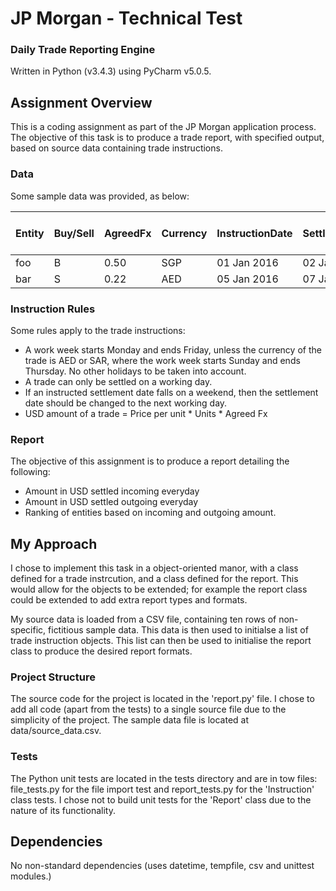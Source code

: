 # JP Morgan - Technical Test
### Daily Trade Reporting Engine

Written in Python (v3.4.3) using PyCharm v5.0.5.


## Assignment Overview
This is a coding assignment as part of the JP Morgan application process. The objective of this task is to produce a trade report, with specified output, based on source data containing trade instructions.

### Data
Some sample data was provided, as below:

Entity|Buy/Sell|AgreedFx|Currency|InstructionDate|SettlementDate|Units|Price per unit
------|--------|--------|--------|---------------|--------------|-----|--------------
foo|B|0.50|SGP|01 Jan 2016|02 Jan 2016|200|100.25
bar|S|0.22|AED|05 Jan 2016|07 Jan 2016|450|150.5

### Instruction Rules
Some rules apply to the trade instructions:

* A work week starts Monday and ends Friday, unless the currency of the trade is AED or SAR, where the work week starts Sunday and ends Thursday. No other holidays to be taken into account.
* A trade can only be settled on a working day.
* If an instructed settlement date falls on a weekend, then the settlement date should be changed to the next working day.
* USD amount of a trade = Price per unit * Units * Agreed Fx

### Report
The objective of this assignment is to produce a report detailing the following:

* Amount in USD settled incoming everyday
* Amount in USD settled outgoing everyday
* Ranking of entities based on incoming and outgoing amount.

## My Approach
I chose to implement this task in a object-oriented manor, with a class defined for a trade instrcution, and a class defined for the report. This would allow for the objects to be extended; for example the report class could be extended to add extra report types and formats.

My source data is loaded from a CSV file, containing ten rows of non-specific, fictitious sample data. This data is then used to initialse a list of trade instruction objects. This list can then be used to initialise the report class to produce the desired report formats.

### Project Structure
The source code for the project is located in the 'report.py' file. I chose to add all code (apart from the tests) to a single source file due to the simplicity of the project. The sample data file is located at data/source_data.csv. 

### Tests
The Python unit tests are located in the tests directory and are in tow files: file_tests.py for the file import test and report_tests.py for the 'Instruction' class tests. I chose not to build unit tests for the 'Report' class due to the nature of its functionality.

## Dependencies
No non-standard dependencies (uses datetime, tempfile, csv and unittest modules.)
